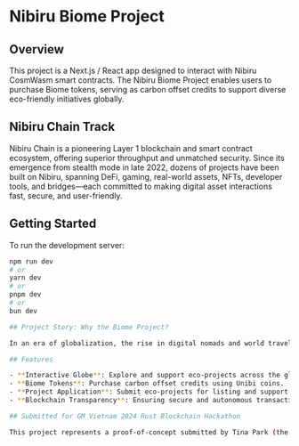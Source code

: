 # Nibiru Biome Project

## Overview
This project is a Next.js / React app designed to interact with Nibiru CosmWasm smart contracts. The Nibiru Biome Project enables users to purchase Biome tokens, serving as carbon offset credits to support diverse eco-friendly initiatives globally.

## Nibiru Chain Track
Nibiru Chain is a pioneering Layer 1 blockchain and smart contract ecosystem, offering superior throughput and unmatched security. Since its emergence from stealth mode in late 2022, dozens of projects have been built on Nibiru, spanning DeFi, gaming, real-world assets, NFTs, developer tools, and bridges—each committed to making digital asset interactions fast, secure, and user-friendly.

## Getting Started
To run the development server:

```bash
npm run dev
# or
yarn dev
# or
pnpm dev
# or
bun dev

## Project Story: Why the Biome Project?

In an era of globalization, the rise in digital nomads and world travelers contributes to an increasing environmental impact through heightened carbon footprints. The Biome Project aims to counteract this effect by providing users with the opportunity to purchase Biome tokens, serving as carbon offset credits, to support eco-projects worldwide. Leveraging blockchain technology for transparency, security, and autonomy, users can acquire Biomes using Unibi coins and designate them to selected projects through our interactive globe feature within the app. Moreover, individuals have the option to submit their own eco-projects for consideration and support.

## Features

- **Interactive Globe**: Explore and support eco-projects across the globe.
- **Biome Tokens**: Purchase carbon offset credits using Unibi coins.
- **Project Application**: Submit eco-projects for listing and support.
- **Blockchain Transparency**: Ensuring secure and autonomous transactions.

## Submitted for GM Vietnam 2024 Rust Blockchain Hackathon

This project represents a proof-of-concept submitted by Tina Park (the developer herself) for the GM Vietnam 2024 Rust Blockchain Hackathon.
